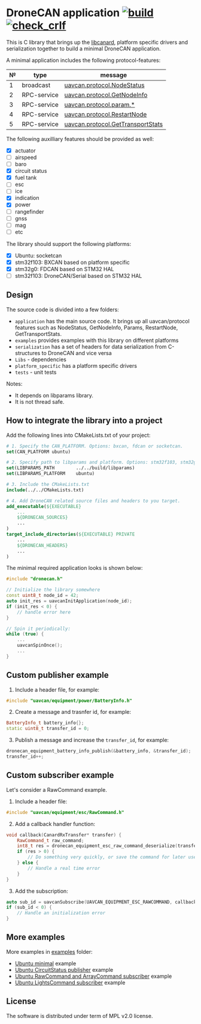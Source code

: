 # DroneCAN application [![build](https://github.com/PonomarevDA/dronecan_application/actions/workflows/build.yml/badge.svg)](https://github.com/PonomarevDA/dronecan_application/actions/workflows/build.yml)  [![check_crlf](https://github.com/PonomarevDA/dronecan_application/actions/workflows/check_crlf.yml/badge.svg)](https://github.com/PonomarevDA/dronecan_application/actions/workflows/check_crlf.yml)

This is C library that brings up the [libcanard](https://github.com/dronecan/libcanard), platform specific drivers and serialization together to build a minimal DroneCAN application.

A minimal application includes the following protocol-features:

| № | type      | message  |
| - | --------- | -------- |
| 1 | broadcast | [uavcan.protocol.NodeStatus](https://legacy.uavcan.org/Specification/7._List_of_standard_data_types/#nodestatus) |
| 2 | RPC-service | [uavcan.protocol.GetNodeInfo](https://legacy.uavcan.org/Specification/7._List_of_standard_data_types/#getnodeinfo) |
| 3 | RPC-service | [uavcan.protocol.param.*](https://legacy.uavcan.org/Specification/7._List_of_standard_data_types/#uavcanprotocolparam) |
| 4 | RPC-service | [uavcan.protocol.RestartNode](https://legacy.uavcan.org/Specification/7._List_of_standard_data_types/#restartnode) |
| 5 | RPC-service | [uavcan.protocol.GetTransportStats](https://legacy.uavcan.org/Specification/7._List_of_standard_data_types/#gettransportstats) |

The following auxilliary features should be provided as well:

- [x] actuator
- [ ] airspeed
- [ ] baro
- [x] circuit status
- [x] fuel tank
- [ ] esc
- [ ] ice
- [x] indication
- [x] power
- [ ] rangefinder
- [ ] gnss
- [ ] mag
- [ ] etc

The library should support the following platforms:
- [x] Ubuntu: socketcan
- [x] stm32f103: BXCAN based on platform specific
- [x] stm32g0: FDCAN based on STM32 HAL
- [ ] stm32f103: DroneCAN/Serial based on STM32 HAL

## Design

The source code is divided into a few folders:

- `application` has the main source code. It brings up all uavcan/protocol features such as NodeStatus, GetNodeInfo, Params, RestartNode, GetTransportStats.
- `examples` provides examples with this library on different platforms
- `serialization` has a set of headers for data serialization from C-structures to DroneCAN and vice versa
- `Libs` - dependencies
- `platform_specific` has a platform specific drivers
- `tests` - unit tests


Notes:
- It depends on libparams library.
- It is not thread safe.

## How to integrate the library into a project

Add the following lines into CMakeLists.txt of your project:

```cmake
# 1. Specify the CAN_PLATFORM. Options: bxcan, fdcan or socketcan.
set(CAN_PLATFORM ubuntu)

# 2. Specify path to libparams and platform. Options: stm32f103, stm32g0b1, ubuntu.
set(LIBPARAMS_PATH        ../../build/libparams)
set(LIBPARAMS_PLATFORM    ubuntu)

# 3. Include the CMakeLists.txt
include(../../CMakeLists.txt)

# 4. Add DroneCAN related source files and headers to you target.
add_executable(${EXECUTABLE}
    ...
    ${DRONECAN_SOURCES}
    ...
)
target_include_directories(${EXECUTABLE} PRIVATE
    ...
    ${DRONECAN_HEADERS}
    ...
)
```

The minimal required application looks is shown below:

```c++
#include "dronecan.h"

// Initialize the library somewhere
const uint8_t node_id = 42;
auto init_res = uavcanInitApplication(node_id);
if (init_res < 0) {
    // handle error here
}

// Spin it periodically:
while (true) {
    ...
    uavcanSpinOnce();
    ...
}
```

## Custom publisher example

1. Include a header file, for example:

```c++
#include "uavcan/equipment/power/BatteryInfo.h"
```

2. Create a message and trasnfer id, for example:

```c++
BatteryInfo_t battery_info{};
static uint8_t transfer_id = 0;
```

3. Publish a message and increase the `transfer_id`, for example:

```c++
dronecan_equipment_battery_info_publish(&battery_info, &transfer_id);
transfer_id++;
```

## Custom subscriber example

Let's consider a RawCommand example.

1. Include a header file:

```c++
#include "uavcan/equipment/esc/RawCommand.h"
```

2. Add a callback handler function:

```c++
void callback(CanardRxTransfer* transfer) {
    RawCommand_t raw_command;
    int8_t res = dronecan_equipment_esc_raw_command_deserialize(transfer, &raw_command);
    if (res > 0) {
        // Do something very quickly, or save the command for later use
    } else {
        // Handle a real time error
    }
}
```

3. Add the subscription:

```c++
auto sub_id = uavcanSubscribe(UAVCAN_EQUIPMENT_ESC_RAWCOMMAND, callback);
if (sub_id < 0) {
    // Handle an initialization error
}
```

## More examples

More examples in [examples](examples) folder:
- [Ubuntu minimal](examples/ubuntu/minimal/) example
- [Ubuntu CircuitStatus publisher](examples/ubuntu/publisher/circuit_status/) example
- [Ubuntu RawCommand and ArrayCommand subscriber](examples/ubuntu/subscribers/commands) example
- [Ubuntu LightsCommand subscriber](examples/ubuntu/subscribers/lights_command) example


## License

The software is distributed under term of MPL v2.0 license.
